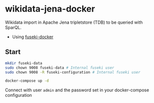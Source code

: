 # wikidata-jena-docker

Wikidata import in Apache Jena tripletstore (TDB) to be queried with SparQL.

- Using [fuseki-docker](https://github.com/SemanticComputing/fuseki-docker)

## Start

```bash
mkdir fuseki-data
sudo chown 9008 fuseki-data # Internal fuseki user
sudo chown 9008 -R fuseki-configuration # Internal fuseki user

docker-compose up -d
```

Connect with user `admin` and the password set in your docker-compose configuration
